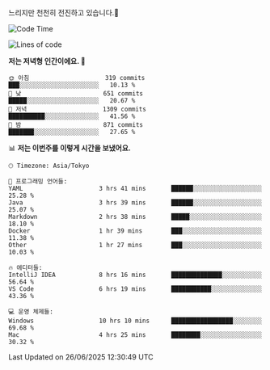 느리지만 천천히 전진하고 있습니다.🐢

<!--START_SECTION:waka-->
![Code Time](http://img.shields.io/badge/Code%20Time-1%2C613%20hrs%204%20mins-blue)

![Lines of code](https://img.shields.io/badge/%EC%A0%80%EB%8A%94%20%EC%97%AC%ED%83%9C%EA%B9%8C%EC%A7%80%20-920.3%20thousand%20%EC%A4%84%EC%9D%98%20%EC%BD%94%EB%93%9C%EB%A5%BC%20%EC%9E%91%EC%84%B1%ED%96%88%EC%96%B4%EC%9A%94.-blue)

**저는 저녁형 인간이에요. 🦉** 

```text
🌞 아침                     319 commits         ███░░░░░░░░░░░░░░░░░░░░░░   10.13 % 
🌆 낮　                     651 commits         █████░░░░░░░░░░░░░░░░░░░░   20.67 % 
🌃 저녁                     1309 commits        ██████████░░░░░░░░░░░░░░░   41.56 % 
🌙 밤　                     871 commits         ███████░░░░░░░░░░░░░░░░░░   27.65 % 
```


📊 **저는 이번주를 이렇게 시간을 보냈어요.** 

```text
🕑︎ Timezone: Asia/Tokyo

💬 프로그래밍 언어들: 
YAML                     3 hrs 41 mins       ██████░░░░░░░░░░░░░░░░░░░   25.28 % 
Java                     3 hrs 39 mins       ██████░░░░░░░░░░░░░░░░░░░   25.07 % 
Markdown                 2 hrs 38 mins       █████░░░░░░░░░░░░░░░░░░░░   18.10 % 
Docker                   1 hr 39 mins        ███░░░░░░░░░░░░░░░░░░░░░░   11.38 % 
Other                    1 hr 27 mins        ███░░░░░░░░░░░░░░░░░░░░░░   10.03 % 

🔥 에디터들: 
IntelliJ IDEA            8 hrs 16 mins       ██████████████░░░░░░░░░░░   56.64 % 
VS Code                  6 hrs 19 mins       ███████████░░░░░░░░░░░░░░   43.36 % 

💻 운영 체제들: 
Windows                  10 hrs 10 mins      █████████████████░░░░░░░░   69.68 % 
Mac                      4 hrs 25 mins       ████████░░░░░░░░░░░░░░░░░   30.32 % 
```


 Last Updated on 26/06/2025 12:30:49 UTC
<!--END_SECTION:waka-->
